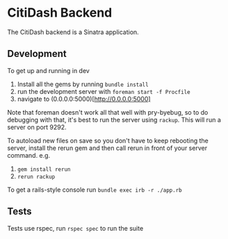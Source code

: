 # CitiDash Backend

The CitiDash backend is a Sinatra application. 

## Development

To get up and running in dev

1. Install all the gems by running `bundle install`
2. run the development server with `foreman start -f Procfile` 
3. navigate to (0.0.0.0:5000)[http://0.0.0.0:5000]

Note that foreman doesn't work all that well with pry-byebug, so to do debugging with that, it's best to run the server using `rackup`. This will run a server on port 9292.

To autoload new files on save so you don't have to keep rebooting the server, install the rerun gem and then call rerun in front of your server command. e.g.

1. `gem install rerun`
2. `rerun rackup`

To get a rails-style console run `bundle exec irb -r ./app.rb`

## Tests

Tests use rspec, run `rspec spec` to run the suite
